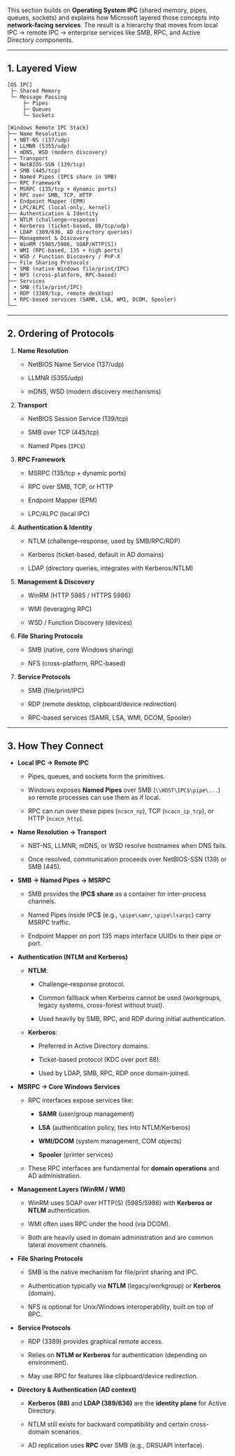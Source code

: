 This section builds on **Operating System IPC** (shared memory, pipes, queues, sockets) and explains how Microsoft layered those concepts into **network-facing services**. The result is a hierarchy that moves from local IPC → remote IPC → enterprise services like SMB, RPC, and Active Directory components.

---

## 1. Layered View

```text
[OS IPC]
 ├─ Shared Memory
 └─ Message Passing
     ├─ Pipes
     ├─ Queues
     └─ Sockets

[Windows Remote IPC Stack]  
├── Name Resolution  
│ • NBT-NS (137/udp)  
│ • LLMNR (5355/udp)  
│ • mDNS, WSD (modern discovery)  
├── Transport  
│ • NetBIOS-SSN (139/tcp)  
│ • SMB (445/tcp)  
│ • Named Pipes (IPC$ share in SMB)  
├── RPC Framework  
│ • MSRPC (135/tcp + dynamic ports)  
│ • RPC over SMB, TCP, HTTP  
│ • Endpoint Mapper (EPM)  
│ • LPC/ALPC (local-only, kernel)  
├── Authentication & Identity  
│ • NTLM (challenge–response)  
│ • Kerberos (ticket-based, 88/tcp/udp)  
│ • LDAP (389/636, AD directory queries)  
├── Management & Discovery  
│ • WinRM (5985/5986, SOAP/HTTP[S])  
│ • WMI (RPC-based, 135 + high ports)  
│ • WSD / Function Discovery / PnP-X  
├── File Sharing Protocols  
│ • SMB (native Windows file/print/IPC)  
│ • NFS (cross-platform, RPC-based)  
├── Services 
│ • SMB (file/print/IPC)  
│ • RDP (3389/tcp, remote desktop)
│ • RPC-based services (SAMR, LSA, WMI, DCOM, Spooler) 
└──
```

---
## 2. Ordering of Protocols

1. **Name Resolution**
    
    - NetBIOS Name Service (137/udp)
        
    - LLMNR (5355/udp)
        
    - mDNS, WSD (modern discovery mechanisms)
        
2. **Transport**
    
    - NetBIOS Session Service (139/tcp)
        
    - SMB over TCP (445/tcp)
        
    - Named Pipes (`IPC$`)
        
3. **RPC Framework**
    
    - MSRPC (135/tcp + dynamic ports)
        
    - RPC over SMB, TCP, or HTTP
        
    - Endpoint Mapper (EPM)
        
    - LPC/ALPC (local IPC)
        
4. **Authentication & Identity**
    
    - NTLM (challenge–response, used by SMB/RPC/RDP)
        
    - Kerberos (ticket-based, default in AD domains)
        
    - LDAP (directory queries, integrates with Kerberos/NTLM)
        
5. **Management & Discovery**
    
    - WinRM (HTTP 5985 / HTTPS 5986)
        
    - WMI (leveraging RPC)
        
    - WSD / Function Discovery (devices)
        
6. **File Sharing Protocols**
    
    - SMB (native, core Windows sharing)
        
    - NFS (cross-platform, RPC-based)
        
7. **Service Protocols**
    
    - SMB (file/print/IPC)
        
    - RDP (remote desktop, clipboard/device redirection)
        
    - RPC-based services (SAMR, LSA, WMI, DCOM, Spooler)

---

## 3. How They Connect

- **Local IPC → Remote IPC**
    
    - Pipes, queues, and sockets form the primitives.
        
    - Windows exposes **Named Pipes** over SMB (`\\HOST\IPC$\pipe\...`) so remote processes can use them as if local.
        
    - RPC can run over these pipes (`ncacn_np`), TCP (`ncacn_ip_tcp`), or HTTP (`ncacn_http`).
        
- **Name Resolution → Transport**
    
    - NBT-NS, LLMNR, mDNS, or WSD resolve hostnames when DNS fails.
        
    - Once resolved, communication proceeds over NetBIOS-SSN (139) or SMB (445).
        
- **SMB → Named Pipes → MSRPC**
    
    - SMB provides the **IPC$ share** as a container for inter-process channels.
        
    - Named Pipes inside IPC$ (e.g., `\pipe\samr`, `\pipe\lsarpc`) carry MSRPC traffic.
        
    - Endpoint Mapper on port 135 maps interface UUIDs to their pipe or port.
        
- **Authentication (NTLM and Kerberos)**
    
    - **NTLM**:
        
        - Challenge–response protocol.
            
        - Common fallback when Kerberos cannot be used (workgroups, legacy systems, cross-forest without trust).
            
        - Used heavily by SMB, RPC, and RDP during initial authentication.
            
    - **Kerberos**:
        
        - Preferred in Active Directory domains.
            
        - Ticket-based protocol (KDC over port 88).
            
        - Used by LDAP, SMB, RPC, RDP once domain-joined.
            
- **MSRPC → Core Windows Services**
    
    - RPC interfaces expose services like:
        
        - **SAMR** (user/group management)
            
        - **LSA** (authentication policy, ties into NTLM/Kerberos)
            
        - **WMI/DCOM** (system management, COM objects)
            
        - **Spooler** (printer services)
            
    - These RPC interfaces are fundamental for **domain operations** and AD administration.
        
- **Management Layers (WinRM / WMI)**
    
    - WinRM uses SOAP over HTTP(S) (5985/5986) with **Kerberos or NTLM** authentication.
        
    - WMI often uses RPC under the hood (via DCOM).
        
    - Both are heavily used in domain administration and are common lateral movement channels.
        
- **File Sharing Protocols**
    
    - SMB is the native mechanism for file/print sharing and IPC.
        
    - Authentication typically via **NTLM** (legacy/workgroup) or **Kerberos** (domain).
        
    - NFS is optional for Unix/Windows interoperability, built on top of RPC.
        
- **Service Protocols**
    
    - RDP (3389) provides graphical remote access.
        
    - Relies on **NTLM or Kerberos** for authentication (depending on environment).
        
    - May use RPC for features like clipboard/device redirection.
        
- **Directory & Authentication (AD context)**
    
    - **Kerberos (88)** and **LDAP (389/636)** are the **identity plane** for Active Directory.
        
    - NTLM still exists for backward compatibility and certain cross-domain scenarios.
        
    - AD replication uses **RPC** over SMB (e.g., DRSUAPI interface).
